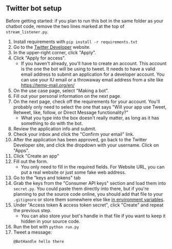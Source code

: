 ## Twitter bot setup
Before getting started: if you plan to run this bot in the same folder as your chatbot code, remove the two lines marked at the top of `stream_listener.py`.
1. Install requirements with `pip install -r requirements.txt`
1. Go to the [Twitter Developer](https://developer.twitter.com/) website.
1. In the upper-right corner, click "Apply".
1. Click "Apply for access".
    - If you haven't already, you'll have to create an account. This account is the one the bot will be using to tweet. It needs to have a valid email address to submit an application for a developer account. You can use your IU email or a throwaway email address from a site like https://temp-mail.org/en/
1. On the use case page, select "Making a bot".
1. Fill out your personal information on the next page.
1. On the next page, check off the requirements for your account. You'll probably only need to select the one that says "Will your app use Tweet, Retweet, like, follow, or Direct Message functionality?"
    - What you type into the box doesn't really matter, as long as it has something to do with the bot.
1. Review the application info and submit.
1. Check your inbox and click the "Confirm your email" link.
1. After the application has been approved, go back to the Twitter Developer site, and click the dropdown with your username. Click on "Apps".
1. Click "Create an app"
1. Fill out the form.
    - You only need to fill in the required fields. For Website URL, you can put a real website or just some fake web address. 
1. Go to the "keys and tokens" tab
1. Grab the keys from the "Consumer API keys" section and load them into `secret.py`. You could paste them directly into there, but if you're planning to put the source code online, you should add that file to your `.gitignore` or store them somewhere else like [in environment variables](https://medium.com/@dtcarrot/we-should-be-using-environment-variables-to-secure-access-tokens-e2f057a6c0f0).
1. Under "Access token & access token secret", click "Create" and repeat the previous step.
    - You can also store your bot's handle in that file if you want to keep it hidden in your source code.
1. Run the bot with `python run.py`
1. Tweet a message: 
    ```
    @BotHandle hello there
    ```